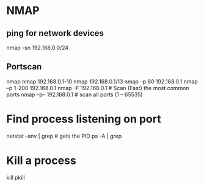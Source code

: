 # NMAP
## ping for network devices
nmap -sn 192.168.0.0/24

## Portscan
nmap <url>
nmap 192.168.0.1-10
nmap 192.168.0.1/13
nmap –p 80 192.168.0.1
nmap –p 1-200 192.168.0.1
nmap –F 192.168.0.1  # Scan (Fast) the most common ports
nmap –p– 192.168.0.1  # scan all ports (1 – 65535)

# Find process listening on port
netstat -anv | grep <port>  # gets the PID
ps -A | grep <pid>

# Kill a process
kill <pid>
pkill <pname>

